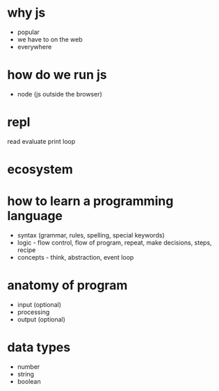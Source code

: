 # why js

- popular
- we have to on the web
- everywhere

# how do we run js

- node (js outside the browser)

# repl

read evaluate print loop

# ecosystem

# how to learn a programming language

- syntax (grammar, rules, spelling, special keywords)
- logic - flow control, flow of program, repeat, make decisions, steps, recipe
- concepts - think, abstraction, event loop

# anatomy of program
- input (optional)
- processing
- output (optional)

# data types

- number
- string
- boolean